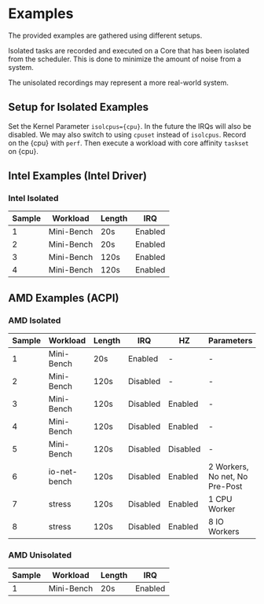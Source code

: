 # Examples

The provided examples are gathered using different setups.

Isolated tasks are recorded and executed on a Core that has been isolated from
the scheduler. This is done to minimize the amount of noise from a system.

The unisolated recordings may represent a more real-world system.

## Setup for Isolated Examples

Set the Kernel Parameter `isolcpus={cpu}`.
In the future the IRQs will also be disabled.
We may also switch to using `cpuset` instead of `isolcpus`.
Record on the {cpu} with `perf`.
Then execute a workload with core affinity `taskset` on {cpu}.

## Intel Examples (Intel Driver)

### Intel Isolated

| Sample | Workload   | Length | IRQ     |
|--------|------------|--------|---------|
| 1      | Mini-Bench | 20s    | Enabled |
| 2      | Mini-Bench | 20s    | Enabled |
| 3      | Mini-Bench | 120s   | Enabled |
| 4      | Mini-Bench | 120s   | Enabled |

## AMD Examples (ACPI)

### AMD Isolated

| Sample | Workload     | Length | IRQ      | HZ       | Parameters                     |
|--------|--------------|--------|----------|----------|--------------------------------|
| 1      | Mini-Bench   | 20s    | Enabled  | -        | -                              |
| 2      | Mini-Bench   | 120s   | Disabled | -        | -                              |
| 3      | Mini-Bench   | 120s   | Disabled | Enabled  | -                              |
| 4      | Mini-Bench   | 120s   | Disabled | Enabled  | -                              |
| 5      | Mini-Bench   | 120s   | Disabled | Disabled | -                              |
| 6      | io-net-bench | 120s   | Disabled | Enabled  | 2 Workers, No net, No Pre-Post |
| 7      | stress       | 120s   | Disabled | Enabled  | 1 CPU Worker                   |
| 8      | stress       | 120s   | Disabled | Enabled  | 8 IO Workers                   |


### AMD Unisolated

| Sample | Workload   | Length | IRQ     |
|--------|------------|--------|---------|
| 1      | Mini-Bench | 20s    | Enabled |
